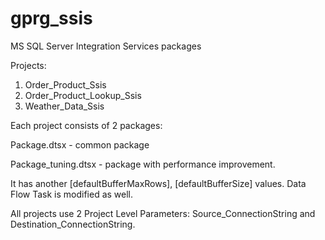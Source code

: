 # gprg_ssis
MS SQL Server Integration Services packages

Projects:

1. Order_Product_Ssis
2. Order_Product_Lookup_Ssis
3. Weather_Data_Ssis

Each project consists of 2 packages: 

Package.dtsx - common package

Package_tuning.dtsx - package with performance improvement. 


It has another [defaultBufferMaxRows], [defaultBufferSize] values. Data Flow Task is modified as well.

All projects use 2 Project Level Parameters: Source_ConnectionString and Destination_ConnectionString.
